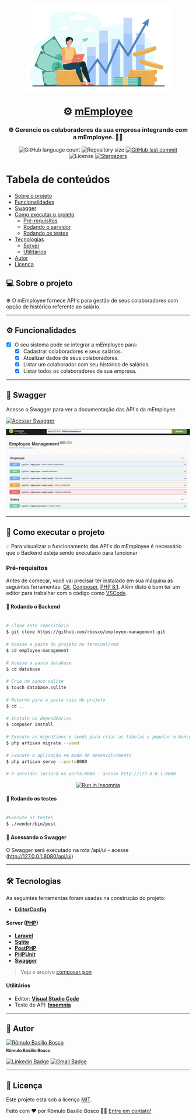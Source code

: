 <h1 align="center">
    <p align="center">
      <img alt="logo" src="./readme/logo.png" width="400px">
    </p>
    ⚙️ <a href="#" alt=""> mEmployee </a>
</h1>

<h3 align="center">
    ⚙️ Gerencie os colaboradores da sua empresa integrando com a mEmployee. 👨‍💼
</h3>

<p align="center">
  <img alt="GitHub language count" src="https://img.shields.io/github/languages/count/rbosco/employee-management?color=%2304D361">

  <img alt="Repository size" src="https://img.shields.io/github/repo-size/rbosco/employee-management">
  
  <a href="https://github.com/rbosco/employee-management/commits/master">
    <img alt="GitHub last commit" src="https://img.shields.io/github/last-commit/rbosco/employee-management">
  </a>
    
   <img alt="License" src="https://img.shields.io/badge/license-MIT-brightgreen">
   <a href="https://github.com/rbosco/employee-management/stargazers">
    <img alt="Stargazers" src="https://img.shields.io/github/stars/rbosco/employee-management?style=social">
  </a>
</p>

Tabela de conteúdos
=================

   * [Sobre o projeto](#sobre-o-projeto)
   * [Funcionalidades](#funcionalidades)
   * [Swagger](#swagger)
   * [Como executar o projeto](#como-executar-o-projeto)
     * [Pré-requisitos](#pre-requisitos)
     * [Rodando o servidor](#rodando-o-backend)
     * [Rodando os testes](#rodando-testes)
   * [Tecnologias](#tecnologias)
     * [Server](#tecnologias-server)
     * [Utilitários](#utilitarios)
   * [Autor](#autor)
   * [Licença](#licenca)



## 💻 Sobre o projeto <a name="sobre-o-projeto"></a>

⚙️ O mEmployee fornece API's para gestão de seus colaboradores com opção de histórico referente ao salário.

---

## ⚙️ Funcionalidades <a name="funcionalidades"></a>

- [x] O seu sistema pode se integrar a mEmployee para:
  - [x] Cadastrar colaboradores e seus salários.
  - [x] Atualizar dados de seus colaboradores.
  - [x] Listar um colaborador com seu histórico de salários.
  - [x] Listar todos os colaboradores da sua empresa.

---

## 🎨 Swagger <a name="Swagger"></a>

Acesse o Swagger para ver a documentação das API's da mEmployee.

<a href="https://www.figma.com/file/8szO6rJwdHlSaF95n2vKgW/GoBarber">
  <img alt="Acessar Swagger" src="https://img.shields.io/badge/Acessar%20API%20-Swagger-%2304D361">
</a>

<p align="center" style="display: flex; align-items: flex-start; justify-content: center;">
  <img alt="Screenshot swagger 1" src="./readme/swagger.png" width="800px">
</p>

---

## 🚀 Como executar o projeto <a name="como-executar-o-projeto"></a>

💡 Para visualizar o funcionamento das API's do mEmployee é necessário que o Backend esteja sendo executado para funcionar

### Pré-requisitos <a name="pre-requisitos"></a>

Antes de começar, você vai precisar ter instalado em sua máquina as seguintes ferramentas:
[Git](https://git-scm.com), [Composer](https://nodejs.org/en/), [PHP 8.1](https://www.php.net/downloads.php). 
Além disto é bom ter um editor para trabalhar com o código como [VSCode](https://code.visualstudio.com/).

#### 🎲 Rodando o Backend <a name="rodando-o-backend"></a>

```bash

# Clone este repositório
$ git clone https://github.com/rbosco/employee-management.git

# Acesse a pasta do projeto no terminal/cmd
$ cd employee-management

# Acesse a pasta database
$ cd database

# Crie um banco sqlite
$ touch database.sqlite

# Retorne para a pasta raiz do projeto
$ cd ..

# Instale as dependências
$ composer install

# Execute as migrations e seeds para criar as tabelas e popular o banco
$ php artisan migrate --seed

# Execute a aplicação em modo de desenvolvimento
$ php artisan serve --port=8080

# O servidor inciará na porta:8080 - acesse http://127.0.0.1:8080 

```

<p align="center">
  <a href="https://github.com/rbosco/employee-management/blob/main/Insomnia_API_mEmployee.json" target="_blank"><img src="https://insomnia.rest/images/run.svg" alt="Run in Insomnia"></a>
</p>

#### 🎲 Rodando os testes <a name="rodando-testes"></a>

```bash

#Execute os testes
$ ./vendor/bin/pest

```

#### 🎲 Acessando o Swagger <a name="acessando-swagger"></a>

O Swagger será executado na rota /api/ui - acesse (http://127.0.0.1:8080/api/ui)

---

## 🛠 Tecnologias <a name="tecnologias"></a>

As seguintes ferramentas foram usadas na construção do projeto:

-   **[EditorConfig](https://editorconfig.org/)**

#### **Server** ([PHP](https://www.php.net/)) <a name="tecnologias-server"></a>

-   **[Laravel](https://laravel.com/)**
-   **[Sqlite](https://www.sqlite.org/index.html)**
-   **[PestPHP](https://pestphp.com/)**
-   **[PHPUnit](https://phpunit.de/)**
-   **[Swagger](https://laravel.com/)**

> Veja o arquivo  [composer.json](https://github.com/rbosco/employee-management/blob/main/composer.json)

#### **Utilitários** <a name="utilitarios"></a>

-   Editor:  **[Visual Studio Code](https://code.visualstudio.com/)**
-   Teste de API:  **[Insomnia](https://insomnia.rest/)**

---

## 🦸 Autor <a name="autor"></a>

<a href="https://github.com/rbosco">
 <img src="https://avatars2.githubusercontent.com/u/6660950?s=460&u=ac94c8da0e69db2558f031d01dbca5c60aa19b77&v=4" width="100px" alt="Rômulo Basilio Bosco" />
 <br />
 <sub><b>Rômulo Basilio Bosco</b></sub></a>
 <br />

[![Linkedin Badge](https://img.shields.io/badge/-RomuloBosco-blue?style=flat-square&logo=Linkedin&logoColor=white&link=https://www.linkedin.com/in/romulobbosco/)](https://www.linkedin.com/in/romulobbosco/) 
[![Gmail Badge](https://img.shields.io/badge/-romulo.bbosco@gmail.com-c14438?style=flat-square&logo=Gmail&logoColor=white&link=mailto:romulo.bbosco@gmail.com)](mailto:romulo.bbosco@gmail.com)

---

## 📝 Licença <a name="licenca"></a>

Este projeto esta sob a licença [MIT](./LICENSE).

Feito com ❤️ por Rômulo Basilio Bosco 👋🏽 [Entre em contato!](https://www.linkedin.com/in/romulobbosco/)